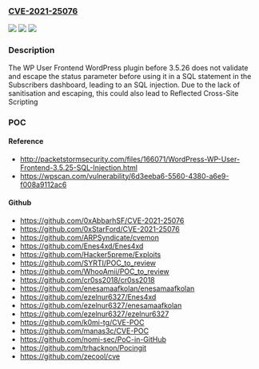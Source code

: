 ### [CVE-2021-25076](https://cve.mitre.org/cgi-bin/cvename.cgi?name=CVE-2021-25076)
![](https://img.shields.io/static/v1?label=Product&message=WP%20User%20Frontend%20%E2%80%93%20Membership%2C%20Profile%2C%20Registration%20%26%20Post%20Submission%20Plugin%20for%20WordPress&color=blue)
![](https://img.shields.io/static/v1?label=Version&message=3.5.26%3C%203.5.26%20&color=brighgreen)
![](https://img.shields.io/static/v1?label=Vulnerability&message=CWE-89%20SQL%20Injection&color=brighgreen)

### Description

The WP User Frontend WordPress plugin before 3.5.26 does not validate and escape the status parameter before using it in a SQL statement in the Subscribers dashboard, leading to an SQL injection. Due to the lack of sanitisation and escaping, this could also lead to Reflected Cross-Site Scripting

### POC

#### Reference
- http://packetstormsecurity.com/files/166071/WordPress-WP-User-Frontend-3.5.25-SQL-Injection.html
- https://wpscan.com/vulnerability/6d3eeba6-5560-4380-a6e9-f008a9112ac6

#### Github
- https://github.com/0xAbbarhSF/CVE-2021-25076
- https://github.com/0xStarFord/CVE-2021-25076
- https://github.com/ARPSyndicate/cvemon
- https://github.com/Enes4xd/Enes4xd
- https://github.com/Hacker5preme/Exploits
- https://github.com/SYRTI/POC_to_review
- https://github.com/WhooAmii/POC_to_review
- https://github.com/cr0ss2018/cr0ss2018
- https://github.com/enesamaafkolan/enesamaafkolan
- https://github.com/ezelnur6327/Enes4xd
- https://github.com/ezelnur6327/enesamaafkolan
- https://github.com/ezelnur6327/ezelnur6327
- https://github.com/k0mi-tg/CVE-POC
- https://github.com/manas3c/CVE-POC
- https://github.com/nomi-sec/PoC-in-GitHub
- https://github.com/trhacknon/Pocingit
- https://github.com/zecool/cve

